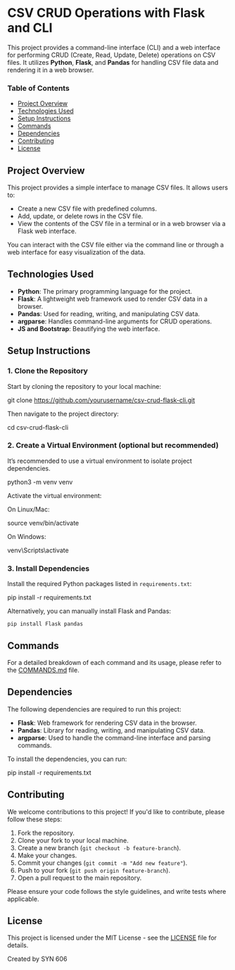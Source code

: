 CSV CRUD Operations with Flask and CLI
======================================

This project provides a command-line interface (CLI) and a web interface for performing CRUD (Create, Read, Update, Delete) operations on CSV files. It utilizes **Python**, **Flask**, and **Pandas** for handling CSV file data and rendering it in a web browser.

### Table of Contents

*   [Project Overview](#project-overview)
*   [Technologies Used](#technologies-used)
*   [Setup Instructions](#setup-instructions)
*   [Commands](#commands)
*   [Dependencies](#dependencies)
*   [Contributing](#contributing)
*   [License](#license)

Project Overview
----------------

This project provides a simple interface to manage CSV files. It allows users to:

*   Create a new CSV file with predefined columns.
*   Add, update, or delete rows in the CSV file.
*   View the contents of the CSV file in a terminal or in a web browser via a Flask web interface.

You can interact with the CSV file either via the command line or through a web interface for easy visualization of the data.

Technologies Used
-----------------

*   **Python**: The primary programming language for the project.
*   **Flask**: A lightweight web framework used to render CSV data in a browser.
*   **Pandas**: Used for reading, writing, and manipulating CSV data.
*   **argparse**: Handles command-line arguments for CRUD operations.
*   **JS and Bootstrap**: Beautifying the web interface.

Setup Instructions
------------------

### 1\. Clone the Repository

Start by cloning the repository to your local machine:

git clone https://github.com/yourusername/csv-crud-flask-cli.git

Then navigate to the project directory:

cd csv-crud-flask-cli

### 2\. Create a Virtual Environment (optional but recommended)

It’s recommended to use a virtual environment to isolate project dependencies.

python3 -m venv venv

Activate the virtual environment:

On Linux/Mac:

source venv/bin/activate

On Windows:

venv\\Scripts\\activate

### 3\. Install Dependencies

Install the required Python packages listed in `requirements.txt`:

pip install -r requirements.txt

Alternatively, you can manually install Flask and Pandas:

`pip install Flask pandas`


Commands
--------

For a detailed breakdown of each command and its usage, please refer to the [COMMANDS.md](commands.md) file.

Dependencies
------------

The following dependencies are required to run this project:

*   **Flask**: Web framework for rendering CSV data in the browser.
*   **Pandas**: Library for reading, writing, and manipulating CSV data.
*   **argparse**: Used to handle the command-line interface and parsing commands.

To install the dependencies, you can run:

pip install -r requirements.txt

Contributing
------------

We welcome contributions to this project! If you'd like to contribute, please follow these steps:

1.  Fork the repository.
2.  Clone your fork to your local machine.
3.  Create a new branch (`git checkout -b feature-branch`).
4.  Make your changes.
5.  Commit your changes (`git commit -m "Add new feature"`).
6.  Push to your fork (`git push origin feature-branch`).
7.  Open a pull request to the main repository.

Please ensure your code follows the style guidelines, and write tests where applicable.

License
-------

This project is licensed under the MIT License - see the [LICENSE](LICENSE) file for details.

Created by SYN 606